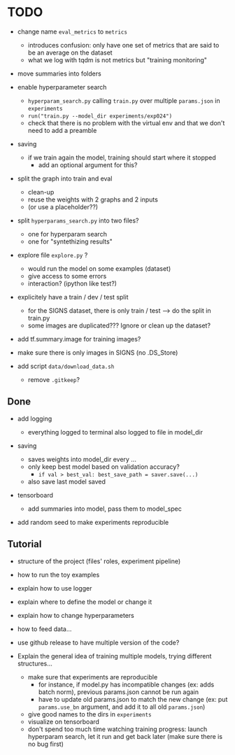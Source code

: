 # TODO

- change name `eval_metrics` to `metrics`
  - introduces confusion: only have one set of metrics that are said to be an average on the dataset
  - what we log with tqdm is not metrics but "training monitoring"

- move summaries into folders

- enable hyperparameter search
  - `hyperparam_search.py` calling `train.py` over multiple `params.json` in `experiments`
  - `run("train.py --model_dir experiments/exp024")`
  - check that there is no problem with the virtual env and that we don't need to add a preamble
  
- saving
  - if we train again the model, training should start where it stopped
    - add an optional argument for this?

- split the graph into train and eval
  - clean-up
  - reuse the weights with 2 graphs and 2 inputs
  - (or use a placeholder??)

- split `hyperparams_search.py` into two files?
  - one for hyperparam search
  - one for "syntethizing results"


- explore file `explore.py` ?
  - would run the model on some examples (dataset)
  - give access to some errors
  - interaction? (ipython like test?)


- explicitely have a train / dev / test split
  - for the SIGNS dataset, there is only train / test --> do the split in train.py
  - some images are duplicated??? Ignore or clean up the dataset?

- add tf.summary.image for training images?

- make sure there is only images in SIGNS (no .DS_Store)

- add script `data/download_data.sh`
  - remove `.gitkeep`?



## Done

- add logging
  - everything logged to terminal also logged to file in model_dir


- saving
  - saves weights into model_dir every ...
  - only keep best model based on validation accuracy?
    - `if val > best_val: best_save_path = saver.save(...)`
  - also save last model saved

- tensorboard
  - add summaries into model, pass them to model_spec

- add random seed to make experiments reproducible



## Tutorial


- structure of the project (files' roles, experiment pipeline)
- how to run the toy examples
- explain how to use logger
- explain where to define the model or change it
- explain how to change hyperparameters
- how to feed data...

- use github release to have multiple version of the code?

- Explain the general idea of training multiple models, trying different structures...
  - make sure that experiments are reproducible
    - for instance, if model.py has incompatible changes (ex: adds batch norm), previous params.json cannot be run again
    - have to update old params.json to match the new change (ex: put `params.use_bn` argument, and add it to all old `params.json`)
  - give good names to the dirs in `experiments`
  - visualize on tensorboard
  - don't spend too much time watching training progress: launch hyperparam search, let it run and get back later (make sure there is no bug first)
